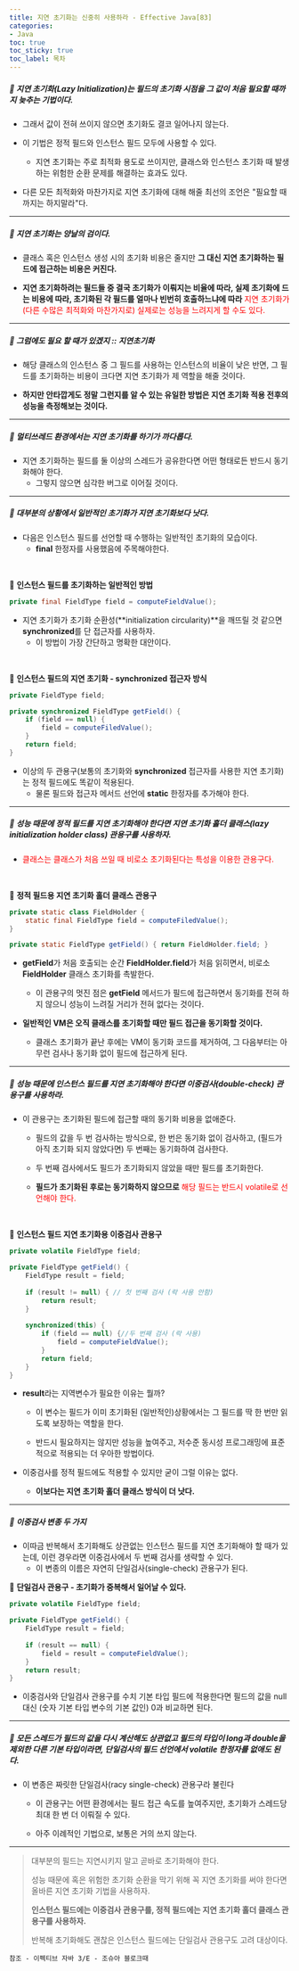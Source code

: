 ```yaml
---
title: 지연 초기화는 신중히 사용하라 - Effective Java[83]
categories:
- Java
toc: true
toc_sticky: true
toc_label: 목차
---
```




##### 🔗 지연 초기화(Lazy Initialization)는 필드의 초기화 시점을 그 값이 처음 필요할 때까지 늦추는 기법이다.

* 그래서 값이 전혀 쓰이지 않으면 초기화도 결코 일어나지 않는다.



* 이 기법은 정적 필드와 인스턴스 필드 모두에 사용할 수 있다.
  * 지연 초기화는 주로 최적화 용도로 쓰이지만, 클래스와 인스턴스 초기화 때 발생하는 위험한 순환 문제를 해결하는 효과도 있다.



* 다른 모든 최적화와 마찬가지로 지연 초기화에 대해 해줄 최선의 조언은  "필요할 때까지는 하지말라"다.




<hr>


##### 💎 지연 초기화는 양날의 검이다.

* 클래스 혹은 인스턴스 생성 시의 초기화 비용은 줄지만 **그 대신 지연 초기화하는 필드에 접근하는 비용은 커진다.**



* **지연 초기화하려는 필드들 중 결국 초기화가 이뤄지는 비율에 따라, 실제 초기화에 드는 비용에 따라, 초기화된 각 필드를 얼마나 빈번히 호출하느냐에 따라** <span style="color:red;">지연 초기화가 (다른 수많은 최적화와 마찬가지로) 실제로는 성능을 느려지게 할 수도 있다.</span>

<hr>



##### 💎 그럼에도 필요 할 때가 있겠지 :: 지연초기화

* 해당 클래스의 인스턴스 중 그 필드를 사용하는 인스턴스의 비율이 낮은 반면, 그 필드를 초기화하는 비용이 크다면 지연 초기화가 제 역할을 해줄 것이다.



* **하지만 안타깝게도 정말 그런지를 알 수 있는 유일한 방법은 지연 초기화 적용 전후의 성능을 측정해보는 것이다.**



<hr>



##### 💎 멀티쓰레드 환경에서는 지연 초기화를 하기가 까다롭다.

* 지연 초기화하는 필드를 둘 이상의 스레드가 공유한다면 어떤 형태로든 반드시 동기화해야 한다.
  * 그렇지 않으면 심각한 버그로 이어질 것이다.



<hr>



##### 💎 대부분의 상황에서 일반적인 초기화가 지연 초기화보다 낫다.

* 다음은 인스턴스 필드를 선언할 때 수행하는 일반적인 초기화의 모습이다.
  * **final** 한정자를 사용했음에 주목해야한다.

<br>

💎 **인스턴스 필드를 초기화하는 일반적인 방법**

```java
private final FieldType field = computeFieldValue();
```

* 지연 초기화가 초기화 순환성(**initialization circularity)**을 깨뜨릴 것 같으면 **synchronized**를 단 접근자를 사용하자.
  * 이 방법이 가장 간단하고 명확한 대안이다.

<br>

💎 **인스턴스 필드의 지연 초기화 - synchronized 접근자 방식**

```java
private FieldType field;

private synchronized FieldType getField() {
    if (field == null) {
        field = computeFiledValue();
    }
    return field;
}
```

* 이상의 두 관용구(보통의 초기화와 **synchronized** 접근자를 사용한 지연 초기화)는 정적 필드에도 똑같이 적용된다.
  * 물론 필드와 접근자 메서드 선언에 **static** 한정자를 추가해야 한다.



<hr>



##### 💎 성능 때문에 정적 필드를 지연 초기화해야 한다면 지연 초기화 홀더 클래스(lazy initialization holder class) 관용구를 사용하자.

* <span style="color:red;">클래스는 클래스가 처음 쓰일 때 비로소 초기화된다는 특성을 이용한 관용구다.</span>

<br>

💎 **정적 필드용 지연 초기화 홀더 클래스 관용구**

```java
private static class FieldHolder {
    static final FieldType field = computeFiledValue();
}

private static FieldType getField() { return FieldHolder.field; }
```

* **getField**가 처음 호출되는 순간 **FieldHolder.field**가 처음 읽히면서, 비로소 **FieldHolder** 클래스 초기화를 촉발한다.
  * 이 관용구의 멋진 점은 **getField** 메서드가 필드에 접근하면서 동기화를 전혀 하지 않으니 성능이 느려질 거리가 전혀 없다는 것이다.



* **일반적인 VM은 오직 클래스를 초기화할 때만 필드 접근을 동기화할 것이다.**
  * 클래스 초기화가 끝난 후에는 VM이 동기화 코드를 제거하여, 그 다음부터는 아무런 검사나 동기화 없이 필드에 접근하게 된다.



<hr>



##### 💎 성능 때문에 인스턴스 필드를 지연 초기화해야 한다면 이중검사(double-check) 관용구를 사용하라.

* 이 관용구는 초기화된 필드에 접근할 때의 동기화 비용을 없애준다.

  * 필드의 값을 두 번 검사하는 방식으로, 한 번은 동기화 없이 검사하고, (필드가 아직 초기화 되지 않았다면) 두 번째는 동기화하여 검사한다.

    

  * 두 번째 검사에서도 필드가 초기화되지 않았을 때만 필드를 초기화한다.

  

  * **필드가 초기화된 후로는 동기화하지 않으므로** <span style="color:red;">해당 필드는 반드시 volatile로 선언해야 한다.</span>

<br>



💎 **인스턴스 필드 지연 초기화용 이중검사 관용구**

```java
private volatile FieldType field;

private FieldType getField() {
    FieldType result = field;
    
    if (result != null) { // 첫 번째 검사 (락 사용 안함)
        return result;
    }
    
    synchronized(this) {
        if (field == null) {//두 번째 검사 (락 사용)
            field = computeFieldValue();
        } 
        return field;
    }
}
```

* **result**라는 지역변수가 필요한 이유는 뭘까?

  * 이 변수는 필드가 이미 초기화된 (일반적인)상황에서는 그 필드를 딱 한 번만 읽도록 보장하는 역할을 한다.

  

  * 반드시 필요하지는 않지만 성능을 높여주고, 저수준 동시성 프로그래밍에 표준적으로 적용되는 더 우아한 방법이다.



* 이중검사를 정적 필드에도 적용할 수 있지만 굳이 그럴 이유는 없다.
  * **이보다는 지연 초기화 홀더 클래스 방식이 더 낫다.**





<hr>



##### 💎 이중검사 변종 두 가지

* 이따금 반복해서 초기화해도 상관없는 인스턴스 필드를 지연 초기화해야 할 때가 있는데, 이런 경우라면 이중검사에서 두 번째 검사를 생략할 수 있다.
  * 이 변종의 이름은 자연히 단일검사(single-check) 관용구가 된다.



💎 **단일검사 관용구 - 초기화가 중복해서 일어날 수 있다.**

```java
private volatile FieldType field;

private FieldType getField() {
    FieldType result = field;
    
    if (result == null) {
        field = result = computeFieldValue();
    }
    return result;
}
```

* 이중검사와 단일검사 관용구를 수치 기본 타입 필드에 적용한다면 필드의 값을 null 대신 (숫자 기본 타입 변수의 기본 값인) 0과 비교하면 된다.



<hr>

##### 💎 모든 스레드가 필드의 값을 다시 계산해도 상관없고 필드의 타입이 long과 double을 제외한 다른 기본 타입이라면, 단일검사의 필드 선언에서 volatile 한정자를 없애도 된다.

* 이 변종은 짜릿한 단일검사(racy single-check) 관용구라 불린다

  * 이 관용구는 어떤 환경에서는 필드 접근 속도를 높여주지만, 초기화가 스레드당 최대 한 번 더 이뤄질 수 있다.

  

  * 아주 이례적인 기법으로, 보통은 거의 쓰지 않는다.



<hr>





> 대부분의 필드는 지연시키지 말고 곧바로 초기화해야 한다.
>
> 성능 때문에 혹은 위험한 초기화 순환을 막기 위해 꼭 지연 초기화를 써야 한다면 올바른 지연 초기화 기법을 사용하자.
>
> 
>
> **인스턴스 필드에는 이중검사 관용구를, 정적 필드에는 지연 초기화 홀더 클래스 관용구를 사용하자.**
>
> 반복해 초기화해도 괜찮은 인스턴스 필드에는 단일검사 관용구도 고려 대상이다.












```
참조 - 이펙티브 자바 3/E - 조슈아 블로크때
```

